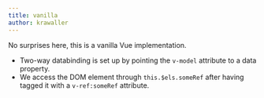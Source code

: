 ```yaml
---
title: vanilla
author: krawaller
---
```


No surprises here, this is a vanilla Vue implementation.

* Two-way databinding is set up by pointing the `v-model` attribute to a data property.
* We access the DOM element through `this.$els.someRef` after having tagged it with a `v-ref:someRef` attribute.
